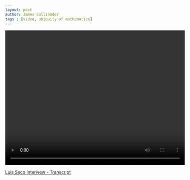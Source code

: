 ```yaml
---
layout: post
author: James Colliander
tags : [video, ubiquity of mathematics]
---
```


<!-- -->

<video controls height="432" width="576">
	<source src="http://share.math.toronto.edu/users/rcerezo/d97cb94248ef10adf62a8099a73b200b.mp4" type='video/mp4; codecs="avc1.42E01E,mp4a.40.2"'>
	<source src="http://share.math.toronto.edu/users/rcerezo/2be5402d4a1b67c35d197db7fd1591ea.ogg" type='video/ogg; codecs="theora,vorbis"'>
	<source src="http://share.math.toronto.edu/users/rcerezo/19e308152337cb611933df2e8068663d.webm" type='video/webm; codecs="vp8,vorbis"'>
	Your browser does not support the &lt;video&gt; tag.
</video>

<a href='http://blog.math.toronto.edu/colliand/files/2013/05/Luis-Seco-Interivew-Transcript.pdf'>Luis Seco Interivew - Transcript</a>